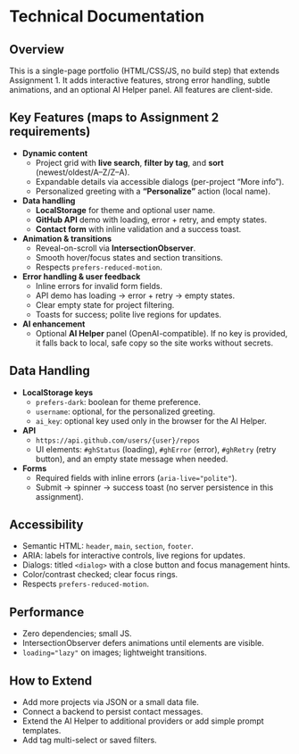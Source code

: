 # Technical Documentation

## Overview
This is a single-page portfolio (HTML/CSS/JS, no build step) that extends Assignment 1. It adds interactive features, strong error handling, subtle animations, and an optional AI Helper panel. All features are client-side.

## Key Features (maps to Assignment 2 requirements)
- **Dynamic content**
  - Project grid with **live search**, **filter by tag**, and **sort** (newest/oldest/A–Z/Z–A).
  - Expandable details via accessible dialogs (per-project “More info”).
  - Personalized greeting with a **“Personalize”** action (local name).
- **Data handling**
  - **LocalStorage** for theme and optional user name.
  - **GitHub API** demo with loading, error + retry, and empty states.
  - **Contact form** with inline validation and a success toast.
- **Animation & transitions**
  - Reveal-on-scroll via **IntersectionObserver**.
  - Smooth hover/focus states and section transitions.
  - Respects `prefers-reduced-motion`.
- **Error handling & user feedback**
  - Inline errors for invalid form fields.
  - API demo has loading → error + retry → empty states.
  - Clear empty state for project filtering.
  - Toasts for success; polite live regions for updates.
- **AI enhancement**
  - Optional **AI Helper** panel (OpenAI-compatible). If no key is provided, it falls back to local, safe copy so the site works without secrets.

## Data Handling
- **LocalStorage keys**
  - `prefers-dark`: boolean for theme preference.
  - `username`: optional, for the personalized greeting.
  - `ai_key`: optional key used only in the browser for the AI Helper.
- **API**
  - `https://api.github.com/users/{user}/repos`
  - UI elements: `#ghStatus` (loading), `#ghError` (error), `#ghRetry` (retry button), and an empty state message when needed.
- **Forms**
  - Required fields with inline errors (`aria-live="polite"`).
  - Submit → spinner → success toast (no server persistence in this assignment).

## Accessibility
- Semantic HTML: `header`, `main`, `section`, `footer`.
- ARIA: labels for interactive controls, live regions for updates.
- Dialogs: titled `<dialog>` with a close button and focus management hints.
- Color/contrast checked; clear focus rings.
- Respects `prefers-reduced-motion`.

## Performance
- Zero dependencies; small JS.
- IntersectionObserver defers animations until elements are visible.
- `loading="lazy"` on images; lightweight transitions.

## How to Extend
- Add more projects via JSON or a small data file.
- Connect a backend to persist contact messages.
- Extend the AI Helper to additional providers or add simple prompt templates.
- Add tag multi-select or saved filters.
